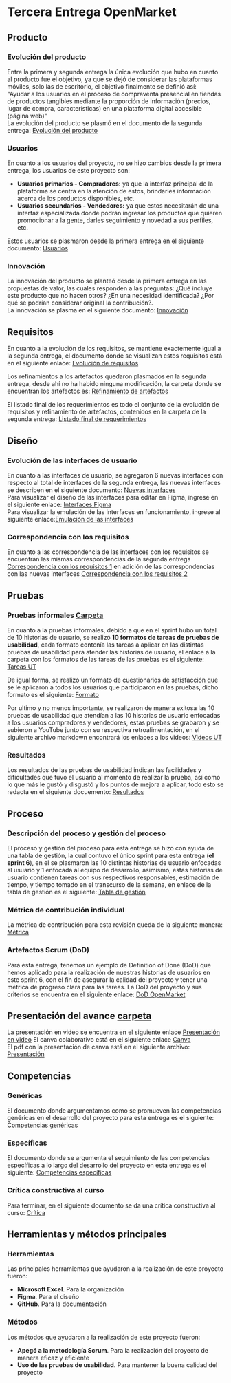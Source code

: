 # Tercera Entrega OpenMarket
## Producto
### Evolución del producto
Entre la primera y segunda entrega la única evolución que hubo en cuanto al producto fue el objetivo, ya que se dejó de considerar las plataformas móviles, solo las de escritorio, el objetivo finalmente se definió así:  
"Ayudar a los usuarios en el proceso de compraventa presencial en tiendas de productos tangibles mediante la proporción de información (precios, lugar de compra, características) en una plataforma digital accesible (página web)"  
La evolución del producto se plasmó en el documento de la segunda entrega: [Evolución del producto](https://github.com/SaidGonzalez19/OpenMarket/blob/0eddcf9d9bfb499064799eb66068511460f07b38/Evoluci%C3%B3n%20del%20producto.pdf)

### Usuarios
En cuanto a los usuarios del proyecto, no se hizo cambios desde la primera entrega, los usuarios de este proyecto son:  
- **Usuarios primarios - Compradores:** ya que la interfaz principal de la plataforma se centra en la atención de estos, brindarles información acerca de los productos disponibles, etc.
- **Usuarios secundarios - Vendedores:** ya que estos necesitarán de una interfaz especializada donde podrán ingresar los productos que quieren promocionar a la gente, darles seguimiento y novedad a sus perfiles, etc.

Estos usuarios se plasmaron desde la primera entrega en el siguiente documento: [Usuarios](https://github.com/SaidGonzalez19/OpenMarket/blob/3cd5817e47fcc5320fd4b3042caa8592d6a322f5/Producto.docx)

### Innovación
La innovación del producto se planteó desde la primera entrega en las propuestas de valor, las cuales responden a las preguntas: ¿Qué incluye este producto que no hacen otros? ¿En una necesidad identificada? ¿Por qué se podrían considerar original la contribución?.  
La innovación se plasma en el siguiente documento: [Innovación](https://github.com/SaidGonzalez19/OpenMarket/blob/4974c7d1dafea4b334a6ba72067c5a620421653d/Innovaci%C3%B3n.pdf)

## Requisitos
En cuanto a la evolución de los requisitos, se mantiene exactemente igual a la segunda entrega, el documento donde se visualizan estos requisitos está en el siguiente enlace: [Evolución de requisitos](https://github.com/SaidGonzalez19/OpenMarket/blob/0eddcf9d9bfb499064799eb66068511460f07b38/Requisitos/Evoluci%C3%B3n%20de%20requisitos.pdf)

Los refinamientos a los artefactos quedaron plasmados en la segunda entrega, desde ahí no ha habido ninguna modificación, la carpeta donde se encuentran los artefactos es: [Refinamiento de artefactos](https://github.com/SaidGonzalez19/OpenMarket/tree/0eddcf9d9bfb499064799eb66068511460f07b38/Requisitos/Refinamiento%20de%20artefactos)

El listado final de los requerimientos es todo el conjunto de la evolución de requisitos y refinamiento de artefactos, contenidos en la carpeta de la segunda entrega: [Listado final de requerimientos](https://github.com/SaidGonzalez19/OpenMarket/tree/0eddcf9d9bfb499064799eb66068511460f07b38/Requisitos)

## Diseño
### Evolución de las interfaces de usuario
En cuanto a las interfaces de usuario, se agregaron 6 nuevas interfaces con respecto al total de interfaces de la segunda entrega, las nuevas interfaces se describen en el siguiente documento: [Nuevas interfaces](https://github.com/SaidGonzalez19/OpenMarket/blob/4375936568bda23f41058229d5a1c8e99f52cc75/Dise%C3%B1o/Evoluci%C3%B3n%20de%20las%20interfaces%20de%20usuario.pdf)  
Para visualizar el diseño de las interfaces para editar en Figma, ingrese en el siguiente enlace: [Interfaces Figma](https://www.figma.com/design/URZkXiqF1xDprpB9cH3ReB/Interfaces?node-id=0-1&t=OqV9IUgnijpoECJI-1)  
Para visualizar la emulación de las interfaces en funcionamiento, ingrese al siguiente enlace:[Emulación de las interfaces](https://www.figma.com/proto/URZkXiqF1xDprpB9cH3ReB/Interfaces?node-id=1-2&node-type=canvas&t=TAlIhXIDMGdUIcXE-1&scaling=contain&content-scaling=fixed&page-id=0%3A1&starting-point-node-id=1%3A2)  

### Correspondencia con los requisitos
En cuanto a las correspondencia de las interfaces con los requisitos se encuentran las mismas correspondencias de la segunda entrega [Correspondencia con los requisitos 1](https://github.com/SaidGonzalez19/OpenMarket/blob/0eddcf9d9bfb499064799eb66068511460f07b38/Dise%C3%B1o/Correspondencia%20con%20los%20requisitos.pdf) en adición de las correspondencias con las nuevas interfaces [Correspondencia con los requisitos 2](https://github.com/SaidGonzalez19/OpenMarket/blob/4375936568bda23f41058229d5a1c8e99f52cc75/Dise%C3%B1o/Correspondencia%20con%20los%20requisitos%20NUEVAS%20INTERFACES.pdf)

## Pruebas
### Pruebas informales [Carpeta](https://github.com/SaidGonzalez19/OpenMarket/tree/489823e3305d52a03c7a64e85a0c64b503ae7ed2/Pruebas/Pruebas%20informales)
En cuanto a la pruebas informales, debido a que en el sprint hubo un total de 10 historias de usuario, se realizó **10 formatos de tareas de pruebas de usabilidad**, cada formato contenía las tareas a aplicar en las distintas pruebas de usabilidad para atender las historias de usuario, el enlace a la carpeta con los formatos de las tareas de las pruebas es el siguiente: [Tareas UT](https://github.com/SaidGonzalez19/OpenMarket/tree/489823e3305d52a03c7a64e85a0c64b503ae7ed2/Pruebas/Pruebas%20informales/Tareas%20UT)

De igual forma, se realizó un formato de cuestionarios de satisfacción que se le aplicaron a todos los usuarios que participaron en las pruebas, dicho formato es el siguiente: [Formato](https://github.com/SaidGonzalez19/OpenMarket/blob/489823e3305d52a03c7a64e85a0c64b503ae7ed2/Pruebas/Pruebas%20informales/Formato-Encuesta%20de%20satisfacci%C3%B3n%20de%20las%20pruebas%20de%20usabilidad.pdf)

Por ultimo y no menos importante, se realizaron de manera exitosa las 10 pruebas de usabilidad que atendían a las 10 historias de usuario enfocadas a los usuarios compradores y vendedores, estas pruebas se grabaron y se subieron a YouTube junto con su respectiva retroalimentación, en el siguiente archivo markdown encontrará los enlaces a los videos: [Videos UT](https://github.com/SaidGonzalez19/OpenMarket/blob/489823e3305d52a03c7a64e85a0c64b503ae7ed2/Pruebas/Pruebas%20informales/Videos%20UT.md)

### Resultados
Los resultados de las pruebas de usabilidad indican las facilidades y dificultades que tuvo el usuario al momento de realizar la prueba, así como lo que más le gustó y disgustó y los puntos de mejora a aplicar, todo esto se redacta en el siguiente docuemento: [Resultados](https://github.com/SaidGonzalez19/OpenMarket/blob/5152eff02880f084af5d591fa63c88f93394437d/Pruebas/Resultados.pdf)
## Proceso
### Descripción del proceso y gestión del proceso
El proceso y gestión del proceso para esta entrega se hizo con ayuda de una tabla de gestión, la cual contuvo el único sprint para esta entrega (**el sprint 6**), en el se plasmaron las 10 distintas historias de usuario enfocadas al usuario y 1 enfocada al equipo de desarrollo, asimismo, estas historias de usuario contienen tareas con sus respectivos responsables, estimación de tiempo, y tiempo tomado en el transcurso de la semana, en enlace de la tabla de gestión es el siguiente: [Tabla de gestión](https://alumnosuady-my.sharepoint.com/:x:/g/personal/a21201668_alumnos_uady_mx/ERBAaFBy5-VMtShH0geK7MgBUHvZ_wE4SaO4BJuSmurzpQ?e=gJUsV3)

### Métrica de contribución individual
La métrica de contribución para esta revisión queda de la siguiente manera: [Métrica](https://github.com/SaidGonzalez19/OpenMarket/blob/8bd5ee5119273c211512230f45b00f5ec6bdd2c7/M%C3%A9trica%20de%20contribuci%C3%B3n%20individual.pdf)

### Artefactos Scrum (DoD)
Para esta entrega, tenemos un ejemplo de Definition of Done (DoD) que hemos aplicado para la realización de nuestras historias de usuarios en este sprint 6, con el fin de asegurar la calidad del proyecto y tener una métrica de progreso clara para las tareas. La DoD del proyecto y sus criterios se encuentra en el siguiente enlace: [DoD OpenMarket](https://github.com/SaidGonzalez19/OpenMarket/blob/b309c3859fe7b2b26eca55eb7a6aae4c4fc73e86/Definitioin%20of%20Done%20(DoD).md)

## Presentación del avance [carpeta](https://github.com/SaidGonzalez19/OpenMarket/tree/bfa4e4b7ff739973d531a8bf30112037421bbd45/Presentaci%C3%B3n%20del%20avance)
La presentación en video se encuentra en el siguiente enlace [Presentación en video](https://youtu.be/BSg7H2FRGIE) 
El canva colaborativo está en el siguiente enlace [Canva](https://www.canva.com/design/DAGYeks9EJw/RrdTlUcVCKpK0N_yqkZfOA/edit?utm_content=DAGYeks9EJw&utm_campaign=designshare&utm_medium=link2&utm_source=sharebutton)  
El pdf con la presentación de canva está en el siguiente archivo: [Presentación](https://github.com/SaidGonzalez19/OpenMarket/blob/bfa4e4b7ff739973d531a8bf30112037421bbd45/Presentaci%C3%B3n%20del%20avance/OpenMarket-Presentaci%C3%B3n.pdf)

## Competencias
### Genéricas
El documento donde argumentamos como se promueven las competencias genéricas en el desarrollo del proyecto para esta entrega es el siguiente: [Competencias genéricas](https://github.com/SaidGonzalez19/OpenMarket/blob/3350b6622cdd0202b7859c8e8e4de7a4600d8122/Competencias/Competencias%20Gen%C3%A9ricas.pdf)

### Específicas
El documento donde se argumenta el seguimiento de las competencias específicas a lo largo del desarrollo del proyecto en esta entrega es el siguiente: [Competencias específicas](https://github.com/SaidGonzalez19/OpenMarket/blob/3350b6622cdd0202b7859c8e8e4de7a4600d8122/Competencias/Competencias%20Espec%C3%ADficas.pdf)

### Crítica constructiva al curso
Para terminar, en el siguiente documento se da una crítica constructiva al curso: [Crítica](https://github.com/SaidGonzalez19/OpenMarket/blob/3350b6622cdd0202b7859c8e8e4de7a4600d8122/Competencias/Cr%C3%ADtica%20constructiva%20al%20curso.pdf)

## Herramientas y métodos principales
### Herramientas
Las principales herramientas que ayudaron a la realización de este proyecto fueron:
- **Microsoft Excel**. Para la organización
- **Figma**. Para el diseño
- **GitHub**. Para la documentación

### Métodos
Los métodos que ayudaron a la realización de este proyecto fueron:
- **Apegó a la metodología Scrum**. Para la realización del proyecto de manera eficaz y eficiente
- **Uso de las pruebas de usabilidad**. Para mantener la buena calidad del proyecto
